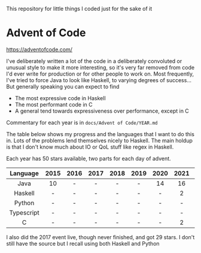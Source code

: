 This repository for little things I coded just for the sake of it

# Advent of Code

https://adventofcode.com/

I've deliberately written a lot of the code in a deliberately convoluted or unusual style to make it more interesting, so it's very far removed from code I'd ever write for production or for other people to work on. Most frequently, I've tried to force Java to look like Haskell, to varying degrees of success... But generally speaking you can expect to find

* The most expressive code in Haskell
* The most performant code in C
* A general tend towards expressiveness over performance, except in C

Commentary for each year is in `docs/Advent of Code/YEAR.md`

The table below shows my progress and the languages that I want to do this in. Lots of the problems lend themselves nicely to Haskell. The main holdup is that I don't know much about IO or QoL stuff like regex in Haskell.

Each year has 50 stars available, two parts for each day of advent.

|Language|2015|2016|2017|2018|2019|2020|2021|2022|2023|
|:-:|:-:|:-:|:-:|:-:|:-:|:-:|:-:|:-:|:-:|
|Java|10|-|-|-|-|14|16|14|2|
|Haskell|-|-|-|-|-|-|2|-|-|
|Python|-|-|-|-|-|-|-|-|-|
|Typescript|-|-|-|-|-|-|-|-|-|
|C|-|-|-|-|-|-|2|-|-|

I also did the 2017 event live, though never finished, and got 29 stars. I don't still have the source but I recall using both Haskell and Python

